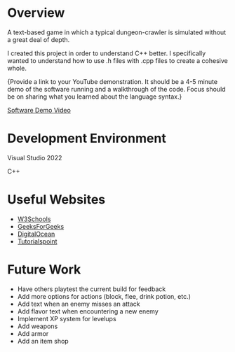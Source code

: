 # Overview

A text-based game in which a typical dungeon-crawler is simulated without a great deal of depth.

I created this project in order to understand C++ better. I specifically wanted to understand how to use .h files with .cpp files to create a cohesive whole.

{Provide a link to your YouTube demonstration. It should be a 4-5 minute demo of the software running and a walkthrough of the code. Focus should be on sharing what you learned about the language syntax.}

[Software Demo Video](http://youtube.link.goes.here)

# Development Environment

Visual Studio 2022

C++

# Useful Websites
- [W3Schools](https://www.w3schools.com/)
- [GeeksForGeeks](https://www.geeksforgeeks.org/)
- [DigitalOcean](https://www.digitalocean.com/)
- [Tutorialspoint](https://www.tutorialspoint.com/)

# Future Work

- Have others playtest the current build for feedback
- Add more options for actions (block, flee, drink potion, etc.)
- Add text when an enemy misses an attack
- Add flavor text when encountering a new enemy
- Implement XP system for levelups
- Add weapons
- Add armor
- Add an item shop